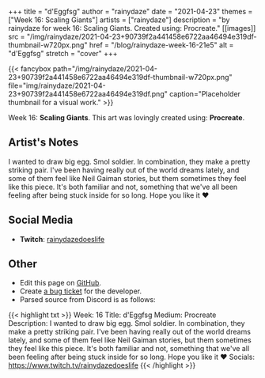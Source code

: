 +++
title =       "d'Eggfsg"
author =      "rainydaze"
date =        "2021-04-23"
themes =      ["Week 16: Scaling Giants"]
artists =     ["rainydaze"]
description = "by rainydaze for week 16: Scaling Giants. Created using: Procreate."
[[images]]
      src = "/img/rainydaze/2021-04-23+90739f2a441458e6722aa46494e319df-thumbnail-w720px.png"
      href = "/blog/rainydaze-week-16-21e5"
      alt = "d'Eggfsg"
      stretch = "cover"
+++


{{< fancybox path="/img/rainydaze/2021-04-23+90739f2a441458e6722aa46494e319df-thumbnail-w720px.png" file="img/rainydaze/2021-04-23+90739f2a441458e6722aa46494e319df.png" caption="Placeholder thumbnail for a visual work." >}}


Week 16: **Scaling Giants**. This art was lovingly created using: **Procreate**.

## Artist's Notes

I wanted to draw big egg. Smol soldier. In combination, they make a pretty striking pair. I've been having really out of the world dreams lately, and some of them feel like Neil Gaiman stories, but them sometimes they feel like this piece. It's both familiar and not, something that we've all been feeling after being stuck inside for so long. Hope you like it ❤️

## Social Media

- **Twitch**: <a href='https://twitch.tv/rainydazedoeslife' target='_blank'>rainydazedoeslife</a>

## Other

- Edit this page on [GitHub](https://github.com/teaminkling/web-refresh/edit/main/content/blog/rainydaze-week-16-21e5.md).
- Create [a bug ticket](https://github.com/teaminkling/web-refresh/issues/new?assignees=&labels=bug&template=problem-report.md&title=) for the developer.
- Parsed source from Discord is as follows:

{{< highlight txt >}}
Week: 16
Title: d'Eggfsg
Medium: Procreate
Description: 
I wanted to draw big egg. Smol soldier. In combination, they make a pretty striking pair. I've been having really out of the world dreams lately, and some of them feel like Neil Gaiman stories, but them sometimes they feel like this piece. It's both familiar and not, something that we've all been feeling after being stuck inside for so long. Hope you like it ❤️
Socials:
https://www.twitch.tv/rainydazedoeslife
{{< /highlight >}}